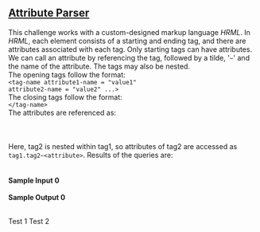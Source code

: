 ## **[Attribute Parser](https://www.hackerrank.com/challenges/attribute-parser)** 
This challenge works with a custom-designed markup language <em>HRML</em>. In <em>HRML</em>, each element consists of a starting and ending tag, and there are attributes associated with each tag. Only starting tags can have attributes. We can call an attribute by referencing the tag, followed by a tilde, '<code>~</code>' and the name of the attribute. The tags may also be nested.    <br>The opening tags follow the format:<br><code>&lt;tag-name attribute1-name = "value1" attribute2-name = "value2" ...&gt;</code><br>The closing tags follow the format:<br><code>&lt;/tag-name&gt;</code>  <br>The attributes are referenced as:<br><br><br><code></code><br>Here, tag2 is nested within tag1, so attributes of tag2 are accessed as <code>tag1.tag2~&lt;attribute&gt;</code>.  Results of the queries are:<br><code></code><br><br>**Sample Input 0**<br><br>**Sample Output 0**<br><br>


Test 1 
Test 2
